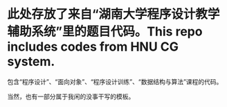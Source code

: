 # 此处存放了来自“湖南大学程序设计教学辅助系统”里的题目代码。This repo includes codes from HNU CG system.

包含“程序设计”、“面向对象”、“程序设计训练”、“数据结构与算法”课程的代码。

当然，也有一部分属于我闲的没事干写的模板。
